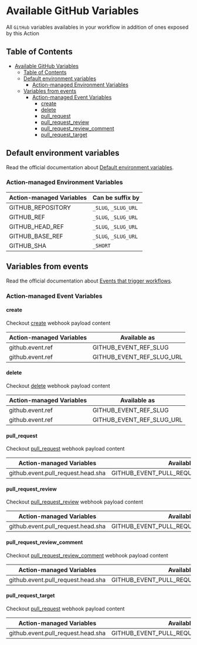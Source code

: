 # Available GitHub Variables

All `GitHub` variables availables in your workflow in addition of ones exposed by this Action

## Table of Contents

- [Available GitHub Variables](#available-github-variables)
  - [Table of Contents](#table-of-contents)
  - [Default environment variables](#default-environment-variables)
    - [Action-managed Environment Variables](#action-managed-environment-variables)
  - [Variables from events](#variables-from-events)
    - [Action-managed Event Variables](#action-managed-event-variables)
      - [create](#create)
      - [delete](#delete)
      - [pull_request](#pull_request)
      - [pull_request_review](#pull_request_review)
      - [pull_request_review_comment](#pull_request_review_comment)
      - [pull_request_target](#pull_request_target)

## Default environment variables

Read the official documentation about [Default environment variables][1].

### Action-managed Environment Variables

| Action-managed Variables | Can be suffix by     |
| ------------------------ | -------------------- |
| GITHUB_REPOSITORY        | `_SLUG`, `_SLUG_URL` |
| GITHUB_REF               | `_SLUG`, `_SLUG_URL` |
| GITHUB_HEAD_REF          | `_SLUG`, `_SLUG_URL` |
| GITHUB_BASE_REF          | `_SLUG`, `_SLUG_URL` |
| GITHUB_SHA               | `_SHORT`             |

## Variables from events

Read the official documentation about [Events that trigger workflows][2].

### Action-managed Event Variables

#### create

Checkout [create][3] webhook payload content

| Action-managed Variables | Available as              |
| ------------------------ | ------------------------- |
| github.event.ref         | GITHUB_EVENT_REF_SLUG     |
| github.event.ref         | GITHUB_EVENT_REF_SLUG_URL |

#### delete

Checkout [delete][4] webhook payload content

| Action-managed Variables | Available as              |
| ------------------------ | ------------------------- |
| github.event.ref         | GITHUB_EVENT_REF_SLUG     |
| github.event.ref         | GITHUB_EVENT_REF_SLUG_URL |

#### pull_request

Checkout [pull_request][5] webhook payload content

| Action-managed Variables           | Available as                             |
| ---------------------------------- | ---------------------------------------- |
| github.event.pull_request.head.sha | GITHUB_EVENT_PULL_REQUEST_HEAD_SHA_SHORT |

#### pull_request_review

Checkout [pull_request_review][6] webhook payload content

| Action-managed Variables           | Available as                             |
| ---------------------------------- | ---------------------------------------- |
| github.event.pull_request.head.sha | GITHUB_EVENT_PULL_REQUEST_HEAD_SHA_SHORT |

#### pull_request_review_comment

Checkout [pull_request_review_comment][7] webhook payload content

| Action-managed Variables           | Available as                             |
| ---------------------------------- | ---------------------------------------- |
| github.event.pull_request.head.sha | GITHUB_EVENT_PULL_REQUEST_HEAD_SHA_SHORT |

#### pull_request_target

Checkout [pull_request][5] webhook payload content

| Action-managed Variables           | Available as                             |
| ---------------------------------- | ---------------------------------------- |
| github.event.pull_request.head.sha | GITHUB_EVENT_PULL_REQUEST_HEAD_SHA_SHORT |

[1]: https://docs.github.com/en/actions/reference/environment-variables#default-environment-variables
[2]: https://docs.github.com/en/actions/reference/events-that-trigger-workflows
[3]: https://docs.github.com/en/developers/webhooks-and-events/webhook-events-and-payloads#create
[4]: https://docs.github.com/en/developers/webhooks-and-events/webhook-events-and-payloads#delete
[5]: https://docs.github.com/en/developers/webhooks-and-events/webhook-events-and-payloads#pull_request
[6]: https://docs.github.com/en/developers/webhooks-and-events/webhook-events-and-payloads#pull_request_review
[7]: https://docs.github.com/en/developers/webhooks-and-events/webhook-events-and-payloads#pull_request_review_comment
